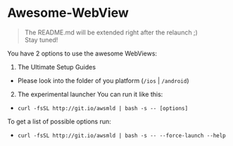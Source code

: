 # Awesome-WebView

> The README.md will be extended right after the relaunch ;)
> <br/>
> Stay tuned!

You have 2 options to use the awesome WebViews:

1. The Ultimate Setup Guides
  - Please look into the folder of you platform (`/ios` | `/android`)

2. The experimental launcher
  You can run it like this:
  - `curl -fsSL http://git.io/awsmld | bash -s -- [options]`
  
  To get a list of possible options run:
  - `curl -fsSL http://git.io/awsmld | bash -s -- --force-launch --help`

